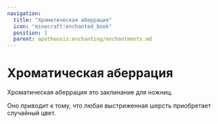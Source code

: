```yaml
---
navigation:
  title: "Хроматическая аберрация"
  icon: "minecraft:enchanted_book"
  position: 1
  parent: apotheosis:enchanting/enchantments.md
---
```


# Хроматическая аберрация

<Color id="blue">Хроматическая аберрация</Color> это заклинание для ножниц.

Оно приводит к тому, что любая выстриженная шерсть приобретает случайный цвет.

